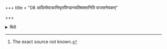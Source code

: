 +++
title = "08 आदित्येष्टकाभिघृतपिण्डान्व्यतिषक्तानिति वाजसनेयकम्"

+++

<details><summary>थिते</summary>

8. According to the view of the Vājsaneyins[^1] “He should place the Aditya-bricks and balls of ghee alternately (one Āditya brick and one ghee ball; then the next Āditya-brick and the next ghee-ball and so on)."   

[^1]: The exact source not known.  
</details>
